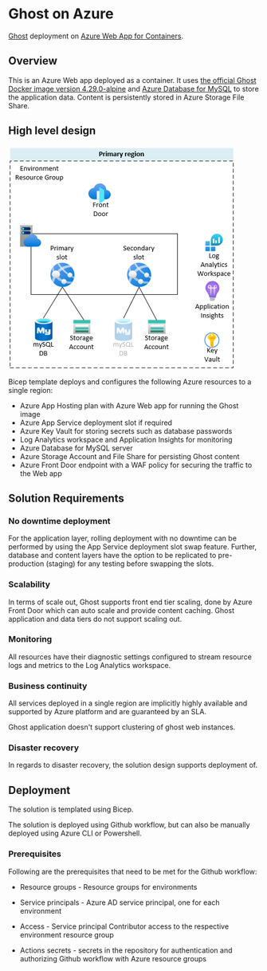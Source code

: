 # Ghost on Azure

[Ghost](https://ghost.org/) deployment on [Azure Web App for Containers](https://azure.microsoft.com/en-us/services/app-service/containers/).

## Overview

This is an Azure Web app deployed as a container. It uses [the official Ghost Docker image version 4.29.0-alpine](https://hub.docker.com/_/ghost) and [Azure Database for MySQL](https://azure.microsoft.com/en-us/services/mysql/) to store the application data. Content is persistently stored in Azure Storage File Share.

## High level design

![High level design](docs/HLD.png)

Bicep template deploys and configures the following Azure resources to a single region:

* Azure App Hosting plan with Azure Web app for running the Ghost image
* Azure App Service deployment slot if required
* Azure Key Vault for storing secrets such as database passwords
* Log Analytics workspace and Application Insights for monitoring
* Azure Database for MySQL server
* Azure Storage Account and File Share for persisting Ghost content
* Azure Front Door endpoint with a WAF policy for securing the traffic to the Web app

## Solution Requirements

### No downtime deployment

For the application layer, rolling deployment with no downtime can be performed by using the App Service deployment slot swap feature.
Further, database and content layers have the option to be replicated to pre-production (staging) for any testing before swapping the slots.

### Scalability

In terms of scale out, Ghost supports front end tier scaling, done by Azure Front Door which can auto scale and provide content caching.
Ghost application and data tiers do not support scaling out.

### Monitoring

All resources have their diagnostic settings configured to stream resource logs and metrics to the Log Analytics workspace.

### Business continuity

All services deployed in a single region are implicitly highly available and supported by Azure platform and are guaranteed by an SLA.

Ghost application doesn't support clustering of ghost web instances.

### Disaster recovery

In regards to disaster recovery, the solution design supports deployment of.

## Deployment

The solution is templated using Bicep.

The solution is deployed using Github workflow, but can also be manually deployed using Azure CLI or Powershell.

### Prerequisites

Following are the prerequisites that need to be met for the Github workflow:

* Resource groups - Resource groups for environments

* Service principals - Azure AD service principal, one for each environment

* Access - Service principal Contributor access to the respective environment resource group

* Actions secrets - secrets in the repository for authentication and authorizing Github workflow with Azure resource groups
